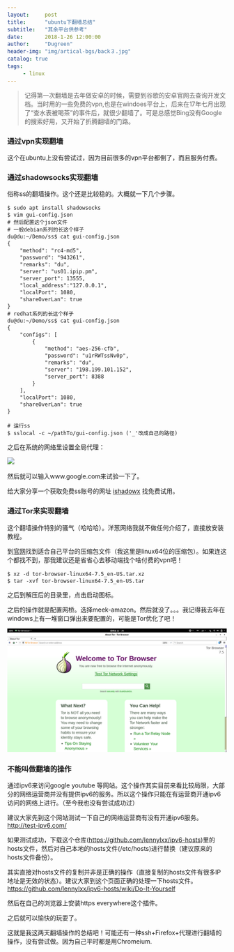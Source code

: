 ```yaml
---
layout:     post
title:      "ubuntu下翻墙总结"
subtitle:   "其余平台供参考"
date:       2018-1-26 12:00:00
author:     "Dugreen"
header-img: "img/artical-bgs/back３.jpg"
catalog: true
tags:
     - linux
---
```


> 记得第一次翻墙是去年做安卓的时候，需要到谷歌的安卓官网去查询开发文档。当时用的一些免费的vpn,也是在windoes平台上，后来在17年七月出现了“查水表被喝茶”的事件后，就很少翻墙了。可是总感觉Bing没有Google的搜索好用，又开始了折腾翻墙的门路。

### 通过vpn实现翻墙

这个在ubuntu上没有尝试过，因为目前很多的vpn平台都倒了，而且服务付费。

### 通过shadowsocks实现翻墙

俗称ss的翻墙操作。这个还是比较稳的。大概就一下几个步骤。

```
$ sudo apt install shadowsocks
$ vim gui-config.json
# 然后配置这个json文件
# 一般debian系列的长这个样子
du@du:~/Demo/ss$ cat gui-config.json
{
    "method": "rc4-md5",
    "password": "943261",
    "remarks": "du",
    "server": "us01.ipip.pm",
    "server_port": 13555,
    "local_address":"127.0.0.1",
    "localPort": 1080,
    "shareOverLan": true
}
# redhat系列的长这个样子
du@du:~/Demo/ss$ cat gui-config.json
{
    "configs": [
        {
            "method": "aes-256-cfb",
            "password": "u1rRWTssNv0p",
            "remarks": "du",
            "server": "198.199.101.152",
            "server_port": 8388
        }
    ],
    "localPort": 1080,
    "shareOverLan": true
}

# 运行ss
$ sslocal -c ~/pathTo/gui-config.json ('_'改成自己的路径)
```

之后在系统的网络里设置全局代理：

![](http://linux.it.net.cn/uploads/allimg/160327/1-16032H213302P.jpg)

然后就可以输入www.google.com来试验一下了。

给大家分享一个获取免费ss账号的网址 [ishadowx](https://global.ishadowx.net) 找免费试用。

### 通过Tor来实现翻墙

这个翻墙操作特别的骚气（哈哈哈）。洋葱网络我就不做任何介绍了，直接放安装教程。

到[官网](https://www.torproject.org/)找到适合自己平台的压缩包文件（我这里是linux64位的压缩包）。如果连这个都找不到，那我建议还是省省心去移动端找个啥付费的vpn吧！

```
$ xz -d tor-browser-linux64-7.5_en-US.tar.xz
$ tar -xvf tor-browser-linux64-7.5_en-US.tar
```

之后到解压后的目录里，点击启动图标。

之后的操作就是配置网桥。选择meek-amazon。然后就没了。。。我记得我去年在windows上有一堆窗口弹出来要配置的，可能是Tor优化了吧！

![](/img/artical-includes/tor.png)

### 不能叫做翻墙的操作

通过ipv6来访问google youtube 等网站。这个操作其实目前来看比较局限，大部分的网络运营商并没有提供ipv6的服务。所以这个操作只能在有运营商开通ipv6访问的网络上进行。（至今我也没有尝试成功过）

建议大家先到这个网站测试一下自己的网络运营商有没有开通ipv6服务。http://test-ipv6.com/

如果测试成功，下载这个仓库(https://github.com/lennylxx/ipv6-hosts)里的hosts文件，然后对自己本地的hosts文件(/etc/hosts)进行替换（建议原来的hosts文件备份）。

其实直接对hosts文件的复制并非是正确的操作（直接复制的hosts文件有很多IP地址是无效的状态）。建议大家到这个页面正确的处理一下hosts文件。https://github.com/lennylxx/ipv6-hosts/wiki/Do-It-Yourself

然后在自己的浏览器上安装https everywhere这个插件。

之后就可以愉快的玩耍了。

这就是我这两天翻墙操作的总结吧！可能还有一种ssh+Firefox+代理进行翻墙的操作，没有尝试做。因为自己平时都是用Chromeium.
